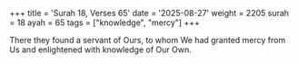 +++
title = 'Surah 18, Verses 65'
date = '2025-08-27'
weight = 2205
surah = 18
ayah = 65
tags = ["knowledge", "mercy"]
+++

There they found a servant of Ours, to whom We had granted mercy from Us and enlightened with knowledge of Our Own.